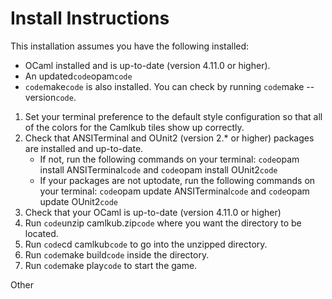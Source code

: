 # Install Instructions


This installation assumes you have the following installed:
- OCaml installed and is up-to-date (version 4.11.0 or higher).
- An updated`code`opam`code`
- `code`make`code` is also installed. You can check by running `code`make --version`code`.


1. Set your terminal preference to the default style configuration so that all of the colors for the Camlkub tiles show up correctly. 
2. Check that ANSITerminal and OUnit2 (version 2.* or higher) packages are installed and up-to-date.
    - If not, run the following commands on your terminal: `code`opam install ANSITerminal`code` and `code`opam install OUnit2`code`
    - If your packages are not uptodate, run the following commands on your terminal: `code`opam update ANSITerminal`code` and `code`opam update OUnit2`code`
3. Check that your OCaml is up-to-date (version 4.11.0 or higher)
4. Run `code`unzip camlkub.zip`code` where you want the directory to be located.
5. Run `code`cd camlkub`code` to go into the unzipped directory.
6. Run `code`make build`code` inside the directory.
7. Run `code`make play`code` to start the game.

Other 
